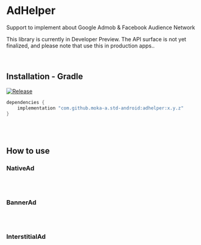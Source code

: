 # AdHelper

Support to implement about Google Admob & Facebook Audience Network

This library is currently in Developer Preview. The API surface is not yet finalized, and please note that use this in production apps..

<br>

## Installation - Gradle
[![Release](https://jitpack.io/v/moka-a/mokaroid.svg)](https://jitpack.io/moka-a/mokaroid)

```gradle
dependencies {
    implementation "com.github.moka-a.std-android:adhelper:x.y.z"
}

```
<br>
<br>

## How to use

### NativeAd

```kotlin
```

<br>

### BannerAd

```kotlin
```

<br>

### InterstitialAd

```kotlin
```
